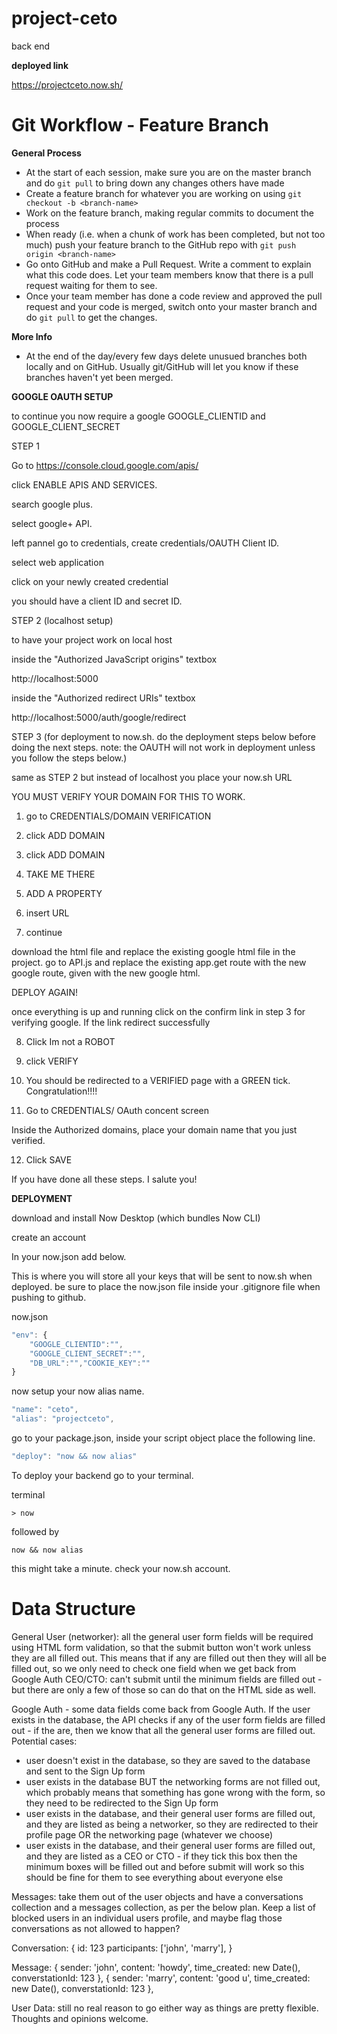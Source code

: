 # project-ceto 
 back end

 **deployed link**

 https://projectceto.now.sh/

# Git Workflow - Feature Branch

**General Process**
 - At the start of each session, make sure you are on the master branch and do `git pull` to bring down any changes others have made
 - Create a feature branch for whatever you are working on using `git checkout -b <branch-name>`
 - Work on the feature branch, making regular commits to document the process
 - When ready (i.e. when a chunk of work has been completed, but not too much) push your feature branch to the GitHub repo with `git push origin <branch-name>`
 - Go onto GitHub and make a Pull Request. Write a comment to explain what this code does. Let your team members know that there is a pull request waiting for them to see.
 - Once your team member has done a code review and approved the pull request and your code is merged, switch onto your master branch and do `git pull` to get the changes.

**More Info**
- At the end of the day/every few days delete unusued branches both locally and on GitHub. Usually git/GitHub will let you know if these branches haven't yet been merged.


**GOOGLE OAUTH SETUP**

to continue you now require a google 
GOOGLE_CLIENTID and 
GOOGLE_CLIENT_SECRET

STEP 1

Go to https://console.cloud.google.com/apis/

click ENABLE APIS AND SERVICES.

search google plus. 

select google+ API.

left pannel go to credentials, create credentials/OAUTH Client ID.

select web application 

click on your newly created credential

you should have a client ID and secret ID. 



STEP 2 (localhost setup)

to have your project work on local host 

inside the "Authorized JavaScript origins" textbox 

http://localhost:5000

inside the "Authorized redirect URIs" textbox

http://localhost:5000/auth/google/redirect

STEP 3 (for deployment to now.sh. do the deployment steps below before doing the next steps. note: the OAUTH will not work in deployment unless you follow the steps below.)


same as STEP 2 but instead of localhost you place your now.sh URL 

YOU MUST VERIFY YOUR DOMAIN FOR THIS TO WORK. 

1. go to CREDENTIALS/DOMAIN VERIFICATION

2. click ADD DOMAIN

3. click ADD DOMAIN 

4. TAKE ME THERE

5. ADD A PROPERTY

6. insert URL
   
7. continue 
   
  download the html file and replace the existing google html file in the project. go to API.js and replace the existing app.get route with the new google route, given with the new google html. 
  
  DEPLOY AGAIN!

once everything is up and running click on the confirm link in step 3 for verifying google. If the link redirect successfully 

8. Click Im not a ROBOT

9.  click VERIFY

10. You should be redirected to a VERIFIED page with a GREEN tick. Congratulation!!!! 

11.  Go to CREDENTIALS/ OAuth concent screen

 Inside the Authorized domains, place your domain name that you just verified.

 12. Click SAVE

If you have done all these steps. I salute you!

**DEPLOYMENT**

download and install Now Desktop (which bundles Now CLI)

create an account 

In your now.json add below. 

 This is where you will store all your keys that will be sent to now.sh when deployed. be sure to place the now.json file inside your .gitignore file when pushing to github.

now.json
```javascript
"env": { 
    "GOOGLE_CLIENTID":"",
    "GOOGLE_CLIENT_SECRET":"",
    "DB_URL":"","COOKIE_KEY":""
} 
```

now setup your now alias name. 

```javascript
"name": "ceto",
"alias": "projectceto",
```

go to your package.json, inside your script object place the following line.

```javascript 
"deploy": "now && now alias"
```


To deploy your backend go to your terminal. 

terminal
```
> now
```
followed by 

```
now && now alias
```
this might take a minute. check your now.sh account.

# Data Structure

General User (networker): all the general user form fields will be required using HTML form validation, so that the submit button won't work unless they are all filled out. This means that if any are filled out then they will all be filled out, so we only need to check one field when we get back from Google Auth
CEO/CTO: can't submit until the minimum fields are filled out - but there are only a few of those so can do that on the HTML side as well.

Google Auth - some data fields come back from Google Auth. If the user exists in the database, the API checks if any of the user form fields are filled out - if the are, then we know that all the general user forms are filled out.
Potential cases:
- user doesn't exist in the database, so they are saved to the database and sent to the Sign Up form
- user exists in the database BUT the networking forms are not filled out, which probably means that something has gone wrong with the form, so they need to be redirected to the Sign Up form
- user exists in the database, and their general user forms are filled out, and they are listed as being a networker, so they are redirected to their profile page OR the networking page (whatever we choose)
- user exists in the database, and their general user forms are filled out, and they are listed as a CEO or CTO - if they tick this box then the minimum boxes will be filled out and before submit will work so this should be fine for them to see everything about everyone else

Messages: take them out of the user objects and have a conversations collection and a messages collection, as per the below plan.
Keep a list of blocked users in an individual users profile, and maybe flag those conversations as not allowed to happen?

Conversation:
{ id: 123
  participants: ['john', 'marry'],
}


Message:
{ sender: 'john', 
  content: 'howdy', 
  time_created: new Date(),
  converstationId: 123
},
{ sender: 'marry', 
  content: 'good u', 
  time_created: new Date(),
  converstationId: 123 
},

User Data: still no real reason to go either way as things are pretty flexible. Thoughts and opinions welcome.



